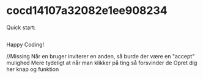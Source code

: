 # cocd14107a32082e1ee908234

Quick start:

```
````

Happy Coding!


//Missing
Når en bruger inviterer en anden, så burde der være en "accept" mulighed
Mere tydeligt at når man klikker på ting så forsvinder de
Opret dig her knap og funktion